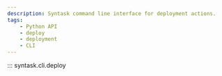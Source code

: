 ```yaml
---
description: Syntask command line interface for deployment actions.
tags:
    - Python API
    - deploy
    - deployment
    - CLI
---
```


::: syntask.cli.deploy
